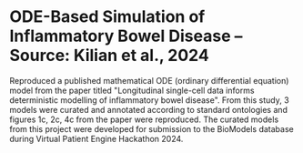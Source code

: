 # ODE-Based Simulation of Inflammatory Bowel Disease – Source: Kilian et al., 2024
Reproduced a published mathematical ODE (ordinary differential equation) model from the paper titled "Longitudinal single-cell data informs deterministic modelling of inflammatory bowel disease". From this study, 3 models were curated and annotated according to standard ontologies and figures 1c, 2c, 4c from the paper were reproduced. The curated models from this project were developed for submission to the BioModels database during Virtual Patient Engine Hackathon 2024.
